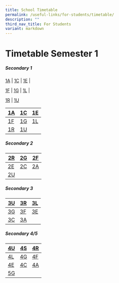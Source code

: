 ```yaml
---
title: School Timetable
permalink: /useful-links/for-students/timetable/
description: ""
third_nav_title: For Students
variant: markdown
---
```

Timetable Semester 1
===================

##### **Secondary 1**

[1A](/files/Timetable%202024/1_Adaptability.pdf)  | 
[1C](/files/Timetable%202024/1_Courage.pdf)  | 
[1E](/files/Timetable%202024/1_Empathy.pdf)  | 

[1F](/files/Timetable%202024/1_Fortitude.pdf)  | 
[1G](/files/Timetable%202024/1_Gratitude.pdf)  | 
[1L](/files/Timetable%202024/1_Leadership.pdf)  |  

[1R](/files/Timetable%202024/1_Responsibility.pdf)  | 
[1U](/files/Timetable%202024/1_Unity.pdf)




[1A](/files/Timetable%202024/1_Adaptability.pdf) | [1C](/files/Timetable%202024/1_Courage.pdf)|[1E](/files/Timetable%202024/1_Empathy.pdf) |
| -------- | -------- | -------- |
| [1F](/files/Timetable%202024/1_Fortitude.pdf)     | [1G](/files/Timetable%202024/1_Gratitude.pdf)     | [1L](/files/Timetable%202024/1_Leadership.pdf)     |
| [1R](/files/Timetable%202024/1_Responsibility.pdf)    | [1U](/files/Timetable%202024/1_Unity.pdf)   |     |  |

##### **Secondary 2**

| [2R](/files/Timetable%202024/2R.pdf) | [2G](/files/Timetable%202024/2G.pdf) | [2F](/files/Timetable%202024/2F.pdf) |
| -------- | -------- | -------- |
| [2E](/files/Timetable%202024/2E.pdf)     | [2C](/files/Timetable%202024/2C.pdf)     | [2A](/files/Timetable%202024/2A.pdf)     |
| [2U](/files/Timetable%202024/2U.pdf)    |    |     |


##### **Secondary 3**



| [3U](/files/Timetable%202024/3U.pdf) |  [3R](/files/Timetable%202024/3R.pdf) | [3L](/files/Timetable%202024/3L.pdf) |
| -------- | -------- | -------- |
| [3G](/files/Timetable%202024/3G.pdf)     | [3F](/files/Timetable%202024/3F.pdf)    | [3E](/files/Timetable%202024/3E.pdf)      |
| [3C](/files/Timetable%202024/3C.pdf)     |  [3A](/files/Timetable%202024/3A.pdf)    |     |

##### **Secondary 4/5**

| [4U](/files/Timetable%202024/4U.pdf) | [4S](/files/Timetable%202024/4S.pdf) | [4R](/files/Timetable%202024/4R.pdf) |
| -------- | -------- | -------- |
| [4L](/files/Timetable%202024/4L.pdf)     | [4G](/files/Timetable%202024/4G.pdf)     | [4F](/files/Timetable%202024/4F.pdf)     |
| [4E](/files/Timetable%202024/4E.pdf)     | [4C](/files/Timetable%202024/4C.pdf)    | [4A](/files/Timetable%202024/4A.pdf)     |
| [5G](/files/Timetable%202024/5G.pdf)    |    |